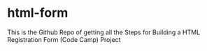# html-form
This is the Github Repo of getting all the Steps for Building a HTML Registration Form (Code Camp) Project
